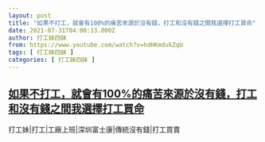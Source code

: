 ```yaml
---
layout: post
title: "如果不打工，就會有100%的痛苦來源於沒有錢，打工和沒有錢之間我選擇打工買命"
date: 2021-07-31T04:00:13.000Z
author: 打工妹四妹
from: https://www.youtube.com/watch?v=hdHKmdukZqU
tags: [ 打工妹四妹 ]
categories: [ 打工妹四妹 ]
---
```

<!--1627704013000-->
[如果不打工，就會有100%的痛苦來源於沒有錢，打工和沒有錢之間我選擇打工買命](https://www.youtube.com/watch?v=hdHKmdukZqU)
------

<div>
打工妹|打工|工廠上班|深圳富士康|傳統沒有錢|打工買賣
</div>
